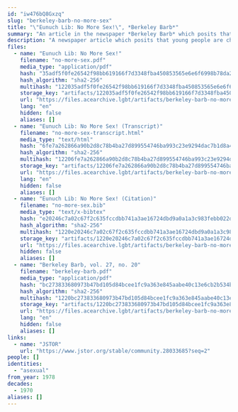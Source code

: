 ```yaml
---
id: "iw476bQ8Gxzq"
slug: "berkeley-barb-no-more-sex"
title: "\"Eunuch Lib: No More Sex!\", *Berkeley Barb*"
summary: "An article in the newspaper *Berkeley Barb* which posits that young people are choosing to be asexual"
description: "A newspaper article which posits that young people are choosing to be asexual and join the \"chastity underground\""
files:
  - name: "Eunuch Lib: No More Sex!"
    filename: "no-more-sex.pdf"
    media_type: "application/pdf"
    hash: "35adf5f0fe26542f98bb619166f7d3348fba450853565e6e6f6998b78da26414"
    hash_algorithm: "sha2-256"
    multihash: "122035adf5f0fe26542f98bb619166f7d3348fba450853565e6e6f6998b78da26414"
    storage_key: "artifacts/122035adf5f0fe26542f98bb619166f7d3348fba450853565e6e6f6998b78da26414"
    url: "https://files.acearchive.lgbt/artifacts/berkeley-barb-no-more-sex/no-more-sex.pdf"
    lang: "en"
    hidden: false
    aliases: []
  - name: "Eunuch Lib: No More Sex! (Transcript)"
    filename: "no-more-sex-transcript.html"
    media_type: "text/html"
    hash: "6fe7a262866a90b2d8c78b4ba27d899554746ba993c23e9294dac7b1d8a4501a"
    hash_algorithm: "sha2-256"
    multihash: "12206fe7a262866a90b2d8c78b4ba27d899554746ba993c23e9294dac7b1d8a4501a"
    storage_key: "artifacts/12206fe7a262866a90b2d8c78b4ba27d899554746ba993c23e9294dac7b1d8a4501a"
    url: "https://files.acearchive.lgbt/artifacts/berkeley-barb-no-more-sex/no-more-sex-transcript.html"
    lang: "en"
    hidden: false
    aliases: []
  - name: "Eunuch Lib: No More Sex! (Citation)"
    filename: "no-more-sex.bib"
    media_type: "text/x-bibtex"
    hash: "e20246c7a02c67f2c635fccdbb741a3ae16724dbd9a0a1a3c983febb022d6132"
    hash_algorithm: "sha2-256"
    multihash: "1220e20246c7a02c67f2c635fccdbb741a3ae16724dbd9a0a1a3c983febb022d6132"
    storage_key: "artifacts/1220e20246c7a02c67f2c635fccdbb741a3ae16724dbd9a0a1a3c983febb022d6132"
    url: "https://files.acearchive.lgbt/artifacts/berkeley-barb-no-more-sex/no-more-sex.bib"
    hidden: false
    aliases: []
  - name: "Berkeley Barb, vol. 27, no. 20"
    filename: "berkeley-barb.pdf"
    media_type: "application/pdf"
    hash: "bc273833680973b47bd105d84bcee1fc9a363e845aabe40c13e6cb2b534b50f3"
    hash_algorithm: "sha2-256"
    multihash: "1220bc273833680973b47bd105d84bcee1fc9a363e845aabe40c13e6cb2b534b50f3"
    storage_key: "artifacts/1220bc273833680973b47bd105d84bcee1fc9a363e845aabe40c13e6cb2b534b50f3"
    url: "https://files.acearchive.lgbt/artifacts/berkeley-barb-no-more-sex/berkeley-barb.pdf"
    lang: "en"
    hidden: false
    aliases: []
links:
  - name: "JSTOR"
    url: "https://www.jstor.org/stable/community.28033685?seq=2"
people: []
identities:
  - "asexual"
from_year: 1978
decades:
  - 1970
aliases: []
---
```

